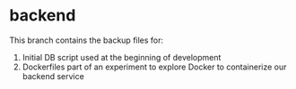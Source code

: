 # backend

This branch contains the backup files for:
1. Initial DB script used at the beginning of development
2. Dockerfiles part of an experiment to explore Docker to containerize our backend service
